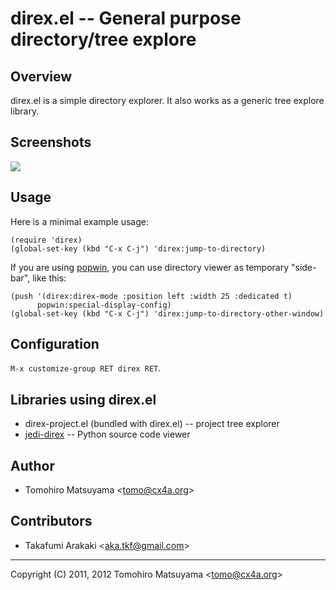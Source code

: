 direx.el -- General purpose directory/tree explore
==================================================

Overview
--------

direx.el is a simple directory explorer.
It also works as a generic tree explore library.

Screenshots
-----------

![](http://cx4a.org/software/direx/direx-direx.png)

Usage
-----

Here is a minimal example usage:

    (require 'direx)
    (global-set-key (kbd "C-x C-j") 'direx:jump-to-directory)

If you are using [popwin](https://github.com/m2ym/popwin-el), you can use
directory viewer as temporary "side-bar", like this:

    (push '(direx:direx-mode :position left :width 25 :dedicated t)
          popwin:special-display-config)
    (global-set-key (kbd "C-x C-j") 'direx:jump-to-directory-other-window)

Configuration
-------------

`M-x customize-group RET direx RET`.

Libraries using direx.el
------------------------

- direx-project.el (bundled with direx.el)
  -- project tree explorer
- [jedi-direx](https://github.com/tkf/emacs-jedi-direx)
  -- Python source code viewer

Author
------

* Tomohiro Matsuyama <<tomo@cx4a.org>>

Contributors
------------

* Takafumi Arakaki <<aka.tkf@gmail.com>>

----

Copyright (C) 2011, 2012  Tomohiro Matsuyama <<tomo@cx4a.org>>
